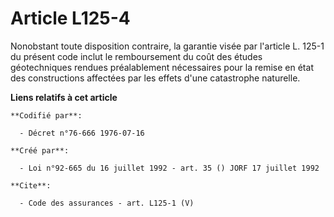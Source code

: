 # Article L125-4

Nonobstant toute disposition contraire, la garantie visée par l'article L. 125-1 du présent code inclut le remboursement du
coût des études géotechniques rendues préalablement nécessaires pour la remise en état des constructions affectées par les
effets d'une catastrophe naturelle.

**Liens relatifs à cet article**

	**Codifié par**:

	  - Décret n°76-666 1976-07-16

	**Créé par**:

	  - Loi n°92-665 du 16 juillet 1992 - art. 35 () JORF 17 juillet 1992

	**Cite**:

	  - Code des assurances - art. L125-1 (V)
